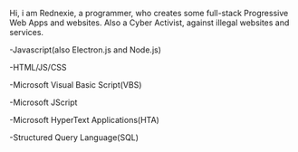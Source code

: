 Hi, i am Rednexie, a programmer, who creates some full-stack Progressive Web Apps and websites. Also a Cyber Activist, against illegal websites and services.

-Javascript(also Electron.js and Node.js)

-HTML/JS/CSS

-Microsoft Visual Basic Script(VBS)

-Microsoft JScript

-Microsoft HyperText Applications(HTA)

-Structured Query Language(SQL)
